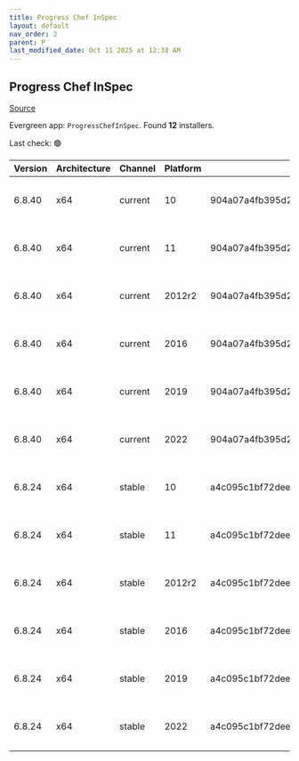 ```yaml
---
title: Progress Chef InSpec
layout: default
nav_order: 2
parent: P
last_modified_date: Oct 11 2025 at 12:38 AM
---
```


## Progress Chef InSpec

[Source](https://www.chef.io/products/chef-inspec)

Evergreen app: `ProgressChefInSpec`. Found **12** installers.

Last check: 🟢

| Version | Architecture | Channel | Platform | Sha256                                                           | URI                                                                                                                                                                                        |
| ------- | ------------ | ------- | -------- | ---------------------------------------------------------------- | ------------------------------------------------------------------------------------------------------------------------------------------------------------------------------------------ |
| 6.8.40  | x64          | current | 10       | 904a07a4fb395d2dcfe50e8d96e1c1d15417308388fb783c71100b1b0d013cea | [https://packages.chef.io/files/current/inspec/6.8.40/windows/8/inspec-6.8.40-1-x64.msi](https://packages.chef.io/files/current/inspec/6.8.40/windows/8/inspec-6.8.40-1-x64.msi)           |
| 6.8.40  | x64          | current | 11       | 904a07a4fb395d2dcfe50e8d96e1c1d15417308388fb783c71100b1b0d013cea | [https://packages.chef.io/files/current/inspec/6.8.40/windows/8/inspec-6.8.40-1-x64.msi](https://packages.chef.io/files/current/inspec/6.8.40/windows/8/inspec-6.8.40-1-x64.msi)           |
| 6.8.40  | x64          | current | 2012r2   | 904a07a4fb395d2dcfe50e8d96e1c1d15417308388fb783c71100b1b0d013cea | [https://packages.chef.io/files/current/inspec/6.8.40/windows/2012r2/inspec-6.8.40-1-x64.msi](https://packages.chef.io/files/current/inspec/6.8.40/windows/2012r2/inspec-6.8.40-1-x64.msi) |
| 6.8.40  | x64          | current | 2016     | 904a07a4fb395d2dcfe50e8d96e1c1d15417308388fb783c71100b1b0d013cea | [https://packages.chef.io/files/current/inspec/6.8.40/windows/8/inspec-6.8.40-1-x64.msi](https://packages.chef.io/files/current/inspec/6.8.40/windows/8/inspec-6.8.40-1-x64.msi)           |
| 6.8.40  | x64          | current | 2019     | 904a07a4fb395d2dcfe50e8d96e1c1d15417308388fb783c71100b1b0d013cea | [https://packages.chef.io/files/current/inspec/6.8.40/windows/8/inspec-6.8.40-1-x64.msi](https://packages.chef.io/files/current/inspec/6.8.40/windows/8/inspec-6.8.40-1-x64.msi)           |
| 6.8.40  | x64          | current | 2022     | 904a07a4fb395d2dcfe50e8d96e1c1d15417308388fb783c71100b1b0d013cea | [https://packages.chef.io/files/current/inspec/6.8.40/windows/8/inspec-6.8.40-1-x64.msi](https://packages.chef.io/files/current/inspec/6.8.40/windows/8/inspec-6.8.40-1-x64.msi)           |
| 6.8.24  | x64          | stable  | 10       | a4c095c1bf72dee75c66f63f001a45306c256fdcd5220faf7fbb71ba3cbc7ae7 | [https://packages.chef.io/files/stable/inspec/6.8.24/windows/8/inspec-6.8.24-1-x64.msi](https://packages.chef.io/files/stable/inspec/6.8.24/windows/8/inspec-6.8.24-1-x64.msi)             |
| 6.8.24  | x64          | stable  | 11       | a4c095c1bf72dee75c66f63f001a45306c256fdcd5220faf7fbb71ba3cbc7ae7 | [https://packages.chef.io/files/stable/inspec/6.8.24/windows/11/inspec-6.8.24-1-x64.msi](https://packages.chef.io/files/stable/inspec/6.8.24/windows/11/inspec-6.8.24-1-x64.msi)           |
| 6.8.24  | x64          | stable  | 2012r2   | a4c095c1bf72dee75c66f63f001a45306c256fdcd5220faf7fbb71ba3cbc7ae7 | [https://packages.chef.io/files/stable/inspec/6.8.24/windows/11/inspec-6.8.24-1-x64.msi](https://packages.chef.io/files/stable/inspec/6.8.24/windows/11/inspec-6.8.24-1-x64.msi)           |
| 6.8.24  | x64          | stable  | 2016     | a4c095c1bf72dee75c66f63f001a45306c256fdcd5220faf7fbb71ba3cbc7ae7 | [https://packages.chef.io/files/stable/inspec/6.8.24/windows/11/inspec-6.8.24-1-x64.msi](https://packages.chef.io/files/stable/inspec/6.8.24/windows/11/inspec-6.8.24-1-x64.msi)           |
| 6.8.24  | x64          | stable  | 2019     | a4c095c1bf72dee75c66f63f001a45306c256fdcd5220faf7fbb71ba3cbc7ae7 | [https://packages.chef.io/files/stable/inspec/6.8.24/windows/11/inspec-6.8.24-1-x64.msi](https://packages.chef.io/files/stable/inspec/6.8.24/windows/11/inspec-6.8.24-1-x64.msi)           |
| 6.8.24  | x64          | stable  | 2022     | a4c095c1bf72dee75c66f63f001a45306c256fdcd5220faf7fbb71ba3cbc7ae7 | [https://packages.chef.io/files/stable/inspec/6.8.24/windows/2022/inspec-6.8.24-1-x64.msi](https://packages.chef.io/files/stable/inspec/6.8.24/windows/2022/inspec-6.8.24-1-x64.msi)       |
